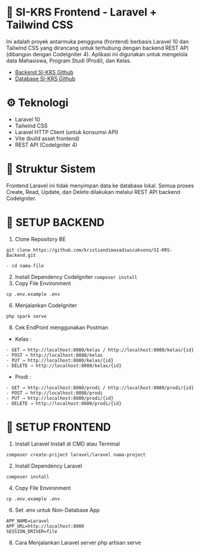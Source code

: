 # 🚀 SI-KRS Frontend - Laravel + Tailwind CSS
Ini adalah proyek antarmuka pengguna (frontend) berbasis Laravel 10 dan Tailwind CSS yang dirancang untuk terhubung dengan backend REST API (dibangun dengan CodeIgniter 4). Aplikasi ini digunakan untuk mengelola data Mahasiswa, Program Studi (Prodi), dan Kelas.

- [Backend SI-KRS Github](https://github.com/kristiandimasadiwicaksono/SI-KRS-Backend)
- [Database SI-KRS Github](https://github.com/WindyAnggitaPutri/SI_KRS_Database)

# ⚙ Teknologi
- Laravel 10
- Tailwind CSS
- Laravel HTTP Client (untuk konsumsi API)
- Vite (build asset frontend)
- REST API (CodeIgniter 4)

# 🧩 Struktur Sistem
Frontend Laravel ini tidak menyimpan data ke database lokal. Semua proses Create, Read, Update, dan Delete dilakukan melalui REST API backend CodeIgniter.

# 🚀 SETUP BACKEND
1. Clone Repository BE
```
git clone https://github.com/kristiandimasadiwicaksono/SI-KRS-Backend.git
```
```
- cd nama-file
```
2. Install Dependency CodeIgniter
``
composer install
``
4. Copy File Environment
```
cp .env.example .env
```
6. Menjalankan CodeIgniter
```
php spark serve
```
8. Cek EndPoint menggunakan Postman
- Kelas :
```
- GET → http://localhost:8080/kelas / http://localhost:8080/kelas/{id}
- POST → http://localhost:8080/kelas
- PUT → http://localhost:8080/kelas/{id}
- DELETE → http://localhost:8080/kelas/{id}
```
- Prodi :
```
- GET → http://localhost:8080/prodi / http://localhost:8080/prodi/{id}
- POST → http://localhost:8080/prodi
- PUT → http://localhost:8080/prodi/{id}
- DELETE → http://localhost:8080/prodi/{id}
```

# 🚀 SETUP FRONTEND
1. Install Laravel
Install di CMD atau Terminal
```
composer create-priject laravel/laravel nama-project
```

2. Install Dependency Laravel
```
composer install
```
4. Copy File Environment
```
cp .env.example .env
```
6. Set .env untuk Non-Database App
```
APP_NAME=Laravel
APP_URL=http://localhost:8000
SESSION_DRIVER=file
```

8. Cara Menjalankan Laravel server
php artisan serve
